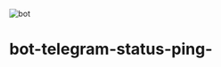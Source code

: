 ![bot](https://user-images.githubusercontent.com/47903330/203360945-95bc3028-cd30-40b5-a0bb-846bdfebbdf1.PNG)
# bot-telegram-status-ping-
